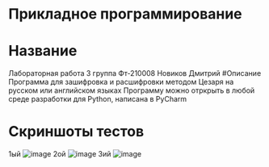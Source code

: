 # Прикладное программирование
# Название
Лабораторная работа 3 
группа Фт-210008 Новиков Дмитрий 
#Описание 
Программа для зашифровка и расшифровки методом Цезаря на русском или английском языках 
Программу можно отркрыть в любой среде разработки для Python, написана в PyCharm 
# Скриншоты тестов 
1ый 
![image](https://user-images.githubusercontent.com/113824104/192159474-33107c3e-a4a9-4a21-b365-22fcebf3a170.png)
2ой 
![image](https://user-images.githubusercontent.com/113824104/192159501-6664a882-1559-4e99-8792-7543d4ddd2b5.png)
3ий 
![image](https://user-images.githubusercontent.com/113824104/192159520-3409514b-d71b-4917-ae42-bcafb59cf77b.png)
